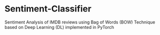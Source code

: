 # Sentiment-Classifier
Sentiment Analysis of IMDB reviews using Bag of Words (BOW) Technique based on Deep Learning (DL) implemented in PyTorch
